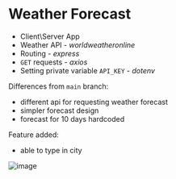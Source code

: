 # Weather Forecast

- Client\Server App
- Weather API - *worldweatheronline*
- Routing - *express*
- `GET` requests - *axios*
- Setting private variable `API_KEY` - *dotenv*

Differences from `main` branch:
  - different api for requesting weather forecast
  - simpler forecast design
  - forecast for 10 days hardcoded

Feature added:
  - able to type in city

![image](https://user-images.githubusercontent.com/42734308/183637025-ce72aa79-39b3-4ddb-93a6-2c622f7bd737.png)

